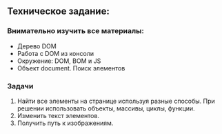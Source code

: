 ## Техническое задание:

### Внимательно изучить все материалы:

- Дерево DOM
- Работа с DOM из консоли
- Окружение: DOM, BOM и JS
- Объект document. Поиск элементов

### Задачи

1. Найти все элементы на странице используя разные способы.
   При решении использовать объекты, массивы, циклы, функции.
2. Изменить текст элементов.
3. Получить путь к изображениям.
